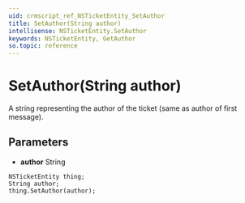 ```yaml
---
uid: crmscript_ref_NSTicketEntity_SetAuthor
title: SetAuthor(String author)
intellisense: NSTicketEntity.SetAuthor
keywords: NSTicketEntity, GetAuthor
so.topic: reference
---
```


# SetAuthor(String author)

A string representing the author of the ticket (same as author of first message).

## Parameters

* **author** String

```crmscript
NSTicketEntity thing;
String author;
thing.SetAuthor(author);
```

